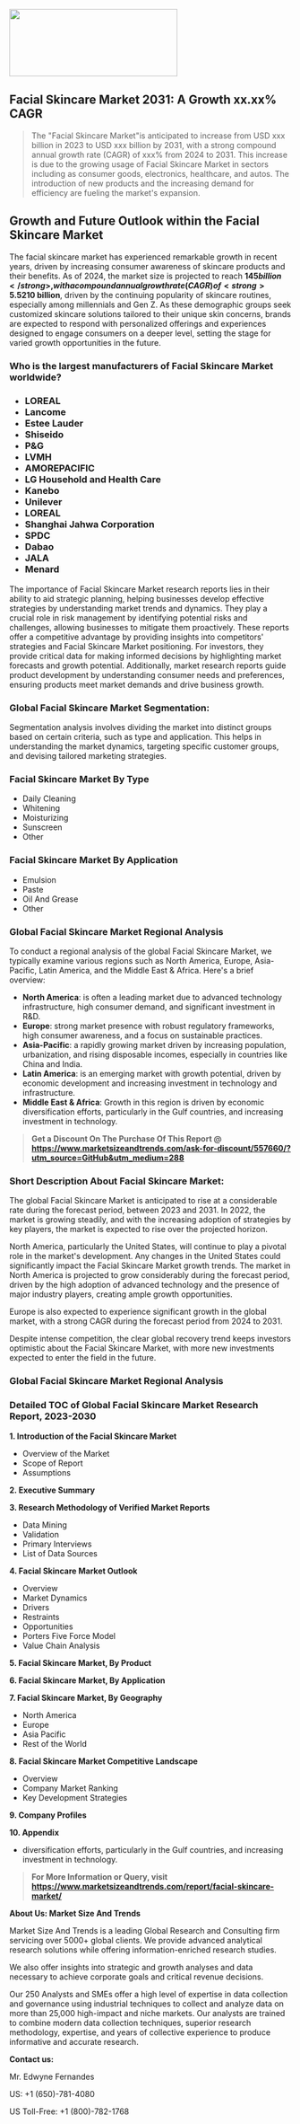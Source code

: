 <img src="https://100x100musica.es/wp-content/uploads/2024/12/Verified-Market-Reports-4-300x120.jpg" alt="" width="300" height="120" class="alignnone size-medium wp-image-100382" /><h2>Facial Skincare Market 2031: A&nbsp;Growth&nbsp;xx.xx% CAGR</h2><blockquote id="" class="">The "Facial Skincare Market"is anticipated to increase from USD xxx billion in 2023 to USD xxx billion by 2031, with a strong compound annual growth rate (CAGR) of xxx% from 2024 to 2031. This increase is due to the growing usage of Facial Skincare Market in sectors including as consumer goods, electronics, healthcare, and autos. The introduction of new products and the increasing demand for efficiency are fueling the market's expansion.</blockquote><p> <h2>Growth and Future Outlook within the Facial Skincare Market</h2> <p>The facial skincare market has experienced remarkable growth in recent years, driven by increasing consumer awareness of skincare products and their benefits. As of 2024, the market size is projected to reach <strong>$145 billion</strong>, with a compound annual growth rate (CAGR) of <strong>5.5%</strong> expected through 2032. Key factors contributing to this growth include the rising inclination towards organic and natural products, innovation in product formulations, and heightened emphasis on personal grooming. Furthermore, the influence of social media and beauty influencers has played a significant role in shaping consumer preferences and driving demand.</p> <p>Moreover, the growing geriatric population is fueling interest in anti-aging products, which are anticipated to dominate the market segment. By 2025, it is predicted that anti-aging products will account for approximately <strong>40%</strong> of total facial skincare sales. As more consumers seek to maintain youthful skin, manufacturers are responding with advanced formulations that include retinoids, peptides, and botanical extracts. The incorporation of technology in product delivery, such as serums and creams with targeted treatments, is also propelling growth in this sector.</p> <p><strong><span style="color: #800000;">Download Full PDF Sample Copy of Facial Skincare Market Report @</span>&nbsp;</strong><a href="https://www.marketsizeandtrends.com/download-sample/557660/?utm_source=Pulse-2&amp;utm_medium=288">https://www.marketsizeandtrends.com/download-sample/557660/?utm_source=Pulse-2&amp;utm_medium=288</a></p> <p>Looking ahead, the facial skincare market is poised for continuous innovation. The rise of e-commerce platforms is changing how consumers purchase skincare products, providing greater accessibility and convenience. It is projected that online sales will represent <strong>30%</strong> of the total market share by 2030. In addition, sustainability trends are set to shape product development, with many consumers now prioritizing eco-friendly packaging and cruelty-free formulations. Research indicates that around <strong>60%</strong> of skincare users consider sustainability an important factor in their purchasing decisions.</p> <p>By 2032, the facial skincare market is anticipated to reach a valuation of <strong>$210 billion</strong>, driven by the continuing popularity of skincare routines, especially among millennials and Gen Z. As these demographic groups seek customized skincare solutions tailored to their unique skin concerns, brands are expected to respond with personalized offerings and experiences designed to engage consumers on a deeper level, setting the stage for varied growth opportunities in the future.</p></div></p><h3 id="" class="">Who is the largest manufacturers of&nbsp;Facial Skincare Market worldwide?</h3><h3 class=""><p><ul><li>LOREAL </li><li> Lancome </li><li> Estee Lauder </li><li> Shiseido </li><li> P&G </li><li> LVMH </li><li> AMOREPACIFIC </li><li> LG Household and Health Care </li><li> Kanebo </li><li> Unilever </li><li> LOREAL </li><li> Shanghai Jahwa Corporation </li><li> SPDC </li><li> Dabao </li><li> JALA </li><li> Menard</li></ul></p></h3><p id="ember58" class="ember-view reader-text-block__paragraph">The importance of&nbsp;Facial Skincare Market research reports lies in their ability to aid strategic planning, helping businesses develop effective strategies by understanding market trends and dynamics. They play a crucial role in risk management by identifying potential risks and challenges, allowing businesses to mitigate them proactively. These reports offer a competitive advantage by providing insights into competitors' strategies and Facial Skincare Market positioning. For investors, they provide critical data for making informed decisions by highlighting market forecasts and growth potential. Additionally, market research reports guide product development by understanding consumer needs and preferences, ensuring products meet market demands and drive business growth.</p><h3 id="" class="">Global&nbsp;Facial Skincare Market Segmentation:</h3><p id="" class="">Segmentation analysis involves dividing the market into distinct groups based on certain criteria, such as type and application. This helps in understanding the market dynamics, targeting specific customer groups, and devising tailored marketing strategies.</p><h3 id="" class="">Facial Skincare Market&nbsp;By Type</h3><p><p><ul><li>Daily Cleaning </li><li> Whitening </li><li> Moisturizing </li><li> Sunscreen </li><li> Other</p></li></ul></p></p><h3 id="" class="">Facial Skincare Market&nbsp;By Application</h3><p class=""><p><ul><li>Emulsion </li><li> Paste </li><li> Oil And Grease </li><li> Other</li></ul></p></p><h3 id="" class="">Global Facial Skincare Market Regional Analysis</h3><p id="" class="">To conduct a regional analysis of the global Facial Skincare Market, we typically examine various regions such as North America, Europe, Asia-Pacific, Latin America, and the Middle East &amp; Africa. Here's a brief overview:</p><ul><li><strong>North America</strong>: is often a leading market due to advanced technology infrastructure, high consumer demand, and significant investment in R&amp;D.</li><li><strong>Europe</strong>: strong market presence with robust regulatory frameworks, high consumer awareness, and a focus on sustainable practices.</li><li><strong>Asia-Pacific</strong>: a rapidly growing market driven by increasing population, urbanization, and rising disposable incomes, especially in countries like China and India.</li><li><strong>Latin America</strong>: is an emerging market with growth potential, driven by economic development and increasing investment in technology and infrastructure.</li><li><strong>Middle East &amp; Africa</strong>: Growth in this region is driven by economic diversification efforts, particularly in the Gulf countries, and increasing investment in technology.</li></ul><blockquote id="" class=""><strong>Get a Discount On The Purchase Of This Report @ <a href="https://www.marketsizeandtrends.com/download-sample/557660/?utm_source=GitHub&utm_medium=288" target="_blank">https://www.marketsizeandtrends.com/ask-for-discount/557660/?utm_source=GitHub&utm_medium=288</a></strong></blockquote><h3>Short Description About Facial Skincare Market:</h3><p id="ember58" class="ember-view reader-text-block__paragraph">The global&nbsp;Facial Skincare Market&nbsp;is anticipated to rise at a considerable rate during the forecast period, between 2023 and 2031. In 2022, the market is growing steadily, and with the increasing adoption of strategies by key players, the market is expected to rise over the projected horizon.</p><p id="ember59" class="ember-view reader-text-block__paragraph">North America, particularly the United States, will continue to play a pivotal role in the market's development. Any changes in the United States could significantly impact the&nbsp;Facial Skincare Market&nbsp;growth trends. The market in North America is projected to grow considerably during the forecast period, driven by the high adoption of advanced technology and the presence of major industry players, creating ample growth opportunities.</p><p id="ember60" class="ember-view reader-text-block__paragraph">Europe is also expected to experience significant growth in the global market, with a strong CAGR during the forecast period from 2024 to 2031.</p><p id="ember61" class="ember-view reader-text-block__paragraph">Despite intense competition, the clear global recovery trend keeps investors optimistic about the&nbsp;Facial Skincare Market, with more new investments expected to enter the field in the future.</p><h3 id="" class="">Global Facial Skincare Market Regional Analysis</h3><h3 id="" class="">Detailed TOC of Global Facial Skincare Market Research Report, 2023-2030</h3><p id="" class=""><strong>1. Introduction of the Facial Skincare Market</strong></p><ul><li>Overview of the Market</li><li>Scope of Report</li><li>Assumptions</li></ul><p id="" class=""><strong>2. Executive Summary</strong></p><p id="" class=""><strong>3. Research Methodology of Verified Market Reports</strong></p><ul><li>Data Mining</li><li>Validation</li><li>Primary Interviews</li><li>List of Data Sources</li></ul><p id="" class=""><strong>4. Facial Skincare Market Outlook</strong></p><ul><li>Overview</li><li>Market Dynamics</li><li>Drivers</li><li>Restraints</li><li>Opportunities</li><li>Porters Five Force Model</li><li>Value Chain Analysis</li></ul><p id="" class=""><strong>5. Facial Skincare Market, By Product</strong></p><p id="" class=""><strong>6. Facial Skincare Market, By Application</strong></p><p id="" class=""><strong>7. Facial Skincare Market, By Geography</strong></p><ul><li>North America</li><li>Europe</li><li>Asia Pacific</li><li>Rest of the World</li></ul><p id="" class=""><strong>8. Facial Skincare Market Competitive Landscape</strong></p><ul><li>Overview</li><li>Company Market Ranking</li><li>Key Development Strategies</li></ul><p id="" class=""><strong>9. Company Profiles</strong></p><p id="" class=""><strong>10. Appendix</strong></p><ul><li>diversification efforts, particularly in the Gulf countries, and increasing investment in technology.</li></ul><blockquote id="" class=""><strong>For More Information or Query, visit <strong><strong><a href="https://www.marketsizeandtrends.com/report/facial-skincare-market/" target="_blank">https://www.marketsizeandtrends.com/report/facial-skincare-market/</a></strong></strong></strong></blockquote><p id="" class=""><strong>About Us: Market Size And Trends</strong></p><p id="" class="">Market Size And Trends is a leading Global Research and Consulting firm servicing over 5000+ global clients. We provide advanced analytical research solutions while offering information-enriched research studies.</p><p id="" class="">We also offer insights into strategic and growth analyses and data necessary to achieve corporate goals and critical revenue decisions.</p><p id="" class="">Our 250 Analysts and SMEs offer a high level of expertise in data collection and governance using industrial techniques to collect and analyze data on more than 25,000 high-impact and niche markets. Our analysts are trained to combine modern data collection techniques, superior research methodology, expertise, and years of collective experience to produce informative and accurate research.</p><p id="" class=""><strong>Contact us:</strong></p><p id="" class="">Mr. Edwyne Fernandes</p><p id="" class="">US: +1 (650)-781-4080</p><p id="" class="">US Toll-Free: +1 (800)-782-1768</p>
